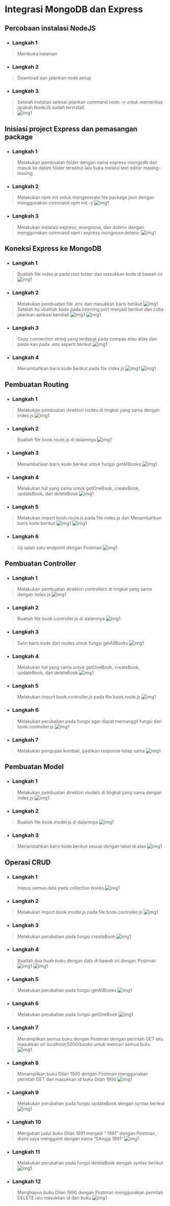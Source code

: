 # Integrasi MongoDB dan Express

## Percobaan instalasi NodeJS
* ### Langkah 1
> Membuka halaman

* ### Langkah 2
> Download dan jalankan node setup  

* ### Langkah 3
> Setelah instalasi selesai jalankan command node -v untuk memeriksa apakah NodeJS sudah terinstall.  
![img1](../SS/Modul3/1.png)

## Inisiasi project Express dan pemasangan package
* ### Langkah 1
> Melakukan pembuatan folder dengan nama express-mongodb dan masuk ke dalam folder tersebut lalu buka melalui text editor masing-masing

* ### Langkah 2
> Melakukan npm init untuk mengenerate file package.json dengan menggunakan command npm init -y
![img1](../SS/Modul3/2.png)  

* ### Langkah 3
> Melakukan instalasi express, mongoose, dan dotenv dengan menggunakan command npm i express mongoose dotenv. 
![img1](../SS/Modul3/3.png)

## Koneksi Express ke MongoDB
* ### Langkah 1
>Buatlah file index.js pada root folder dan masukkan kode di bawah ini
![img1](../SS/Modul3/4.png)

* ### Langkah 2
> Melakukan pembuatan file .env dan masukkan baris berikut
![img1](../SS/Modul3/5.png)  
>Setelah itu ubahlah kode pada listening port menjadi berikut dan coba jalankan aplikasi kembali
![img1](../SS/Modul3/6.png) 
![img1](../SS/Modul3/7.png) 

* ### Langkah 3
> Copy connection string yang terdapat pada compas atau atlas dan paste kan pada .env seperti berikut 
![img1](../SS/Modul3/8.png)

* ### Langkah 4
> Menambahkan baris kode berikut pada file index.js
![img1](../SS/Modul3/9.png)
![img1](../SS/Modul3/10.png)

## Pembuatan Routing
* ### Langkah 1
>Melakukan pembuatan direktori routes di tingkat yang sama dengan index.js
![img1](../SS/Modul3/11.png)

* ### Langkah 2
> Buatlah file book.route.js di dalamnya
![img1](../SS/Modul3/12.png)  

* ### Langkah 3
> Menambahkan baris kode berikut untuk fungsi getAllBooks 
![img1](../SS/Modul3/13.png)

* ### Langkah 4
> Melakukan hal yang sama untuk getOneBook, createBook, updateBook, dan deleteBook
![img1](../SS/Modul3/14.png)

* ### Langkah 5
> Melakukan import book.route.js pada file index.js dan Menambahkan baris kode berikut 
![img1](../SS/Modul3/15.png)
![img1](../SS/Modul3/16.png)

* ### Langkah 6
> Uji salah satu endpoint dengan Postman 
![img1](../SS/Modul3/17.png)

## Pembuatan Controller
* ### Langkah 1
>Melakukan pembuatan direktori controllers di tingkat yang sama dengan index.js
![img1](../SS/Modul3/18.png)

* ### Langkah 2
> Buatlah file book.controller.js di dalamnya
![img1](../SS/Modul3/19.png)  

* ### Langkah 3
> Salin baris kode dari routes untuk fungsi getAllBooks 
![img1](../SS/Modul3/20.png)

* ### Langkah 4
> Melakukan hal yang sama untuk getOneBook, createBook, updateBook, dan deleteBook
![img1](../SS/Modul3/21.png)

* ### Langkah 5
> Melakukan import book.controller.js pada file book.route.js 
![img1](../SS/Modul3/22.png)

* ### Langkah 6
> Melakukan perubahan pada fungsi agar dapat memanggil fungsi dari book.controller.js 
![img1](../SS/Modul3/23.png)

* ### Langkah 7
> Melakukan pengujian kembali, pastikan response tetap sama
![img1](../SS/Modul3/24.png)

## Pembuatan Model
* ### Langkah 1
>Melakukan pembuatan direktori models di tingkat yang sama dengan index.js
![img1](../SS/Modul3/25.png)

* ### Langkah 2
> Buatlah file book.model.js di dalamnya
![img1](../SS/Modul3/19.png)  

* ### Langkah 3
> Menambahkan baris kode berikut sesuai dengan tabel di atas 
![img1](../SS/Modul3/20.png)

## Operasi CRUD
* ### Langkah 1
>Hapus semua data pada collection books
![img1](../SS/Modul3/26.png)

* ### Langkah 2
> Melakukan import book.model.js pada file book.controller.js
![img1](../SS/Modul3/27.png)  

* ### Langkah 3
> Melakukan perubahan pada fungsi createBook
![img1](../SS/Modul3/28.png)

* ### Langkah 4
> Buatlah dua buah buku dengan data di bawah ini dengan Postman
![img1](../SS/Modul3/29.png)
![img1](../SS/Modul3/30.png)

* ### Langkah 5
> Melakukan perubahan pada fungsi getAllBooks 
![img1](../SS/Modul3/32.png)

* ### Langkah 6
> Melakukan perubahan pada fungsi getOneBook 
![img1](../SS/Modul3/33.png)

* ### Langkah 7
> Menampilkan semua buku dengan Postman dengan perintah GET lalu masukkan url localhost:5000/books untuk mencari semua buku
![img1](../SS/Modul3/34.png)

* ### Langkah 8
> Menampilkan buku Dilan 1990 dengan Postman menggunakan perintah GET dan masukkan id buku Dilan 1990 
![img1](../SS/Modul3/36.png)

* ### Langkah 9
> Melakukan perubahan pada fungsi updateBook dengan syntax berikut 
![img1](../SS/Modul3/37.png)

* ### Langkah 10
> Mengubah judul buku Dilan 1991 menjadi “<NAMA PANGGILAN> 1991” dengan Postman, disini saya mengganti dengan nama “SAnggi 1991” 
![img1](../SS/Modul3/38.png)

* ### Langkah 11
>Melakukan perubahan pada fungsi deleteBook dengan syntax berikut 
![img1](../SS/Modul3/39.png)

* ### Langkah 12
> Menghapus buku Dilan 1990 dengan Postman menggunakan perintah DELETE lalu masukkan id dari buku 
![img1](../SS/Modul3/40.png)